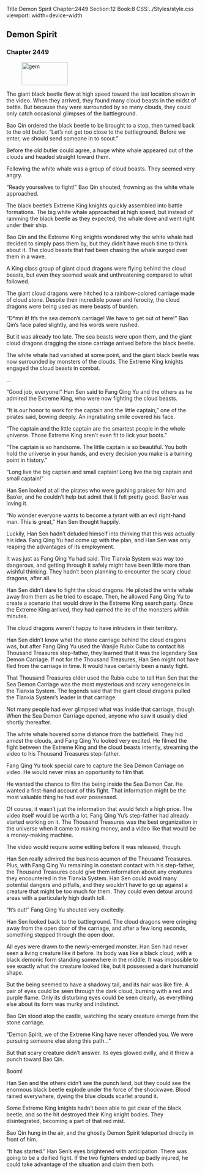 Title:Demon Spirit 
Chapter:2449 
Section:12 
Book:8 
CSS:../Styles/style.css 
viewport: width=device-width
  
## Demon Spirit
### Chapter 2449 
<figure>
	<img src="../Images/gem.gif" alt="gem" id="gem" width="120" height="60" />
</figure>
  

  
  The giant black beetle flew at high speed toward the last location shown in the video. When they arrived, they found many cloud beasts in the midst of battle. But because they were surrounded by so many clouds, they could only catch occasional glimpses of the battleground.

Bao Qin ordered the black beetle to be brought to a stop, then turned back to the old butler. “Let’s not get too close to the battleground. Before we enter, we should send someone in to scout.”

Before the old butler could agree, a huge white whale appeared out of the clouds and headed straight toward them.

Following the white whale was a group of cloud beasts. They seemed very angry.

“Ready yourselves to fight!” Bao Qin shouted, frowning as the white whale approached.

The black beetle’s Extreme King knights quickly assembled into battle formations. The big white whale approached at high speed, but instead of ramming the black beetle as they expected, the whale dove and went right under their ship.

Bao Qin and the Extreme King knights wondered why the white whale had decided to simply pass them by, but they didn’t have much time to think about it. The cloud beasts that had been chasing the whale surged over them in a wave.

A King class group of giant cloud dragons were flying behind the cloud beasts, but even they seemed weak and unthreatening compared to what followed.

The giant cloud dragons were hitched to a rainbow-colored carriage made of cloud stone. Despite their incredible power and ferocity, the cloud dragons were being used as mere beasts of burden.

“D*mn it! It’s the sea demon’s carriage! We have to get out of here!” Bao Qin’s face paled slightly, and his words were rushed.

But it was already too late. The sea beasts were upon them, and the giant cloud dragons dragging the stone carriage arrived before the black beetle.

The white whale had vanished at some point, and the giant black beetle was now surrounded by monsters of the clouds. The Extreme King knights engaged the cloud beasts in combat.

…

“Good job, everyone!” Han Sen said to Fang Qing Yu and the others as he admired the Extreme King, who were now fighting the cloud beasts.

“It is our honor to work for the captain and the little captain,” one of the pirates said, bowing deeply. An ingratiating smile covered his face.

“The captain and the little captain are the smartest people in the whole universe. Those Extreme King aren’t even fit to lick your boots.”

“The captain is so handsome. The little captain is so beautiful. You both hold the universe in your hands, and every decision you make is a turning point in history.”

“Long live the big captain and small captain! Long live the big captain and small captain!”

Han Sen looked at all the pirates who were gushing praises for him and Bao’er, and he couldn’t help but admit that it felt pretty good. Bao’er was loving it.

“No wonder everyone wants to become a tyrant with an evil right-hand man. This is great,” Han Sen thought happily.

Luckily, Han Sen hadn’t deluded himself into thinking that this was actually his idea. Fang Qing Yu had come up with the plan, and Han Sen was only reaping the advantages of its employment.

It was just as Fang Qing Yu had said. The Tianxia System was way too dangerous, and getting through it safely might have been little more than wishful thinking. They hadn’t been planning to encounter the scary cloud dragons, after all.

Han Sen didn’t dare to fight the cloud dragons. He piloted the white whale away from them as he tried to escape. Then, he allowed Fang Qing Yu to create a scenario that would draw in the Extreme King search party. Once the Extreme King arrived, they had earned the ire of the monsters within minutes.

The cloud dragons weren’t happy to have intruders in their territory.

Han Sen didn’t know what the stone carriage behind the cloud dragons was, but after Fang Qing Yu used the Wanjie Rubix Cube to contact his Thousand Treasures step-father, they learned that it was the legendary Sea Demon Carriage. If not for the Thousand Treasures, Han Sen might not have fled from the carriage in time. It would have certainly been a nasty fight.

That Thousand Treasures elder used the Rubix cube to tell Han Sen that the Sea Demon Carriage was the most mysterious and scary xenogeneics in the Tianxia System. The legends said that the giant cloud dragons pulled the Tianxia System’s leader in that carriage.

Not many people had ever glimpsed what was inside that carriage, though. When the Sea Demon Carriage opened, anyone who saw it usually died shortly thereafter.

The white whale hovered some distance from the battlefield. They hid amidst the clouds, and Fang Qing Yu looked very excited. He filmed the fight between the Extreme King and the cloud beasts intently, streaming the video to his Thousand Treasures step-father.

Fang Qing Yu took special care to capture the Sea Demon Carriage on video. He would never miss an opportunity to film that.

He wanted the chance to film the being inside the Sea Demon Car. He wanted a first-hand account of this fight. That information might be the most valuable thing he had ever possessed.

Of course, it wasn’t just the information that would fetch a high price. The video itself would be worth a lot. Fang Qing Yu’s step-father had already started working on it. The Thousand Treasures was the best organization in the universe when it came to making money, and a video like that would be a money-making machine.

The video would require some editing before it was released, though.

Han Sen really admired the business acumen of the Thousand Treasures. Plus, with Fang Qing Yu remaining in constant contact with his step-father, the Thousand Treasures could give them information about any creatures they encountered in the Tianxia System. Han Sen could avoid many potential dangers and pitfalls, and they wouldn’t have to go up against a creature that might be too much for them. They could even detour around areas with a particularly high death toll.

“It’s out!” Fang Qing Yu shouted very excitedly.

Han Sen looked back to the battleground. The cloud dragons were cringing away from the open door of the carriage, and after a few long seconds, something stepped through the open door.

All eyes were drawn to the newly-emerged monster. Han Sen had never seen a living creature like it before. Its body was like a black cloud, with a black demonic form standing somewhere in the middle. It was impossible to see exactly what the creature looked like, but it possessed a dark humanoid shape.

But the being seemed to have a shadowy tail, and its hair was like fire. A pair of eyes could be seen through the dark cloud, burning with a red and purple flame. Only its disturbing eyes could be seen clearly, as everything else about its form was murky and indistinct.

Bao Qin stood atop the castle, watching the scary creature emerge from the stone carriage.

“Demon Spirit, we of the Extreme King have never offended you. We were pursuing someone else along this path…”

But that scary creature didn’t answer. Its eyes glowed evilly, and it threw a punch toward Bao Qin.

Boom!

Han Sen and the others didn’t see the punch land, but they could see the enormous black beetle explode under the force of the shockwave. Blood rained everywhere, dyeing the blue clouds scarlet around it.

Some Extreme King knights hadn’t been able to get clear of the black beetle, and so the hit destroyed their King knight bodies. They disintegrated, becoming a part of that red mist.

Bao Qin hung in the air, and the ghostly Demon Spirit teleported directly in front of him.

“It has started.” Han Sen’s eyes brightened with anticipation. There was going to be a deified fight. If the two fighters ended up badly injured, he could take advantage of the situation and claim them both.
